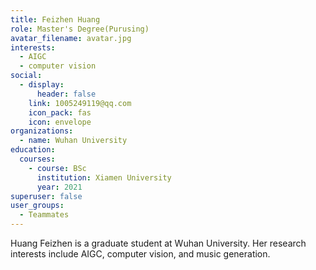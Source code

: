 ```yaml
---
title: Feizhen Huang
role: Master's Degree(Purusing)
avatar_filename: avatar.jpg
interests:
  - AIGC
  - computer vision
social:
  - display:
      header: false
    link: 1005249119@qq.com
    icon_pack: fas
    icon: envelope
organizations:
  - name: Wuhan University
education:
  courses:
    - course: BSc
      institution: Xiamen University
      year: 2021
superuser: false
user_groups:
  - Teammates
---
```

<!--StartFragment-->

Huang Feizhen is a graduate student at Wuhan University. Her research interests include AIGC, computer vision, and music generation.

<!--EndFragment-->